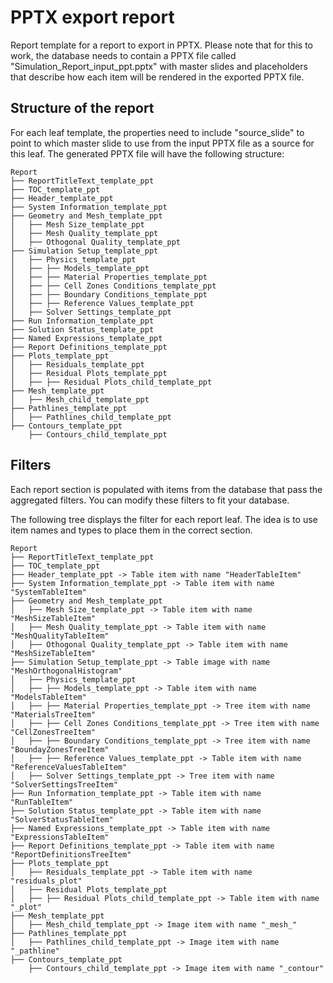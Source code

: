 # PPTX export report

Report template for a report to export in PPTX. Please note that for this to work, the database needs to contain a PPTX file called "Simulation_Report_input_ppt.pptx" with master slides and placeholders that describe how each item will be rendered in the exported PPTX file.

## Structure of the report

For each leaf template, the properties need to include "source_slide" to point to which master slide to use from the input PPTX file as a source for this leaf.
The generated PPTX file will have the following structure:

```text
Report
├── ReportTitleText_template_ppt
├── TOC_template_ppt
├── Header_template_ppt
├── System Information_template_ppt
├── Geometry and Mesh_template_ppt
│   ├── Mesh Size_template_ppt
│   ├── Mesh Quality_template_ppt
│   ├── Othogonal Quality_template_ppt
├── Simulation Setup_template_ppt
│   ├── Physics_template_ppt
│   ├── ├── Models_template_ppt
│   ├── ├── Material Properties_template_ppt
│   ├── ├── Cell Zones Conditions_template_ppt
│   ├── ├── Boundary Conditions_template_ppt
│   ├── ├── Reference Values_template_ppt
│   ├── Solver Settings_template_ppt
├── Run Information_template_ppt
├── Solution Status_template_ppt
├── Named Expressions_template_ppt
├── Report Definitions_template_ppt
├── Plots_template_ppt
│   ├── Residuals_template_ppt
│   ├── Residual Plots_template_ppt
│   ├── ├── Residual Plots_child_template_ppt
├── Mesh_template_ppt
│   ├── Mesh_child_template_ppt
├── Pathlines_template_ppt
│   ├── Pathlines_child_template_ppt
├── Contours_template_ppt
    ├── Contours_child_template_ppt
```

## Filters

Each report section is populated with items from the database that pass the aggregated filters. You can modify these filters to fit your database.

The following tree displays the filter for each report leaf. The idea is to use item names and types to place them in the correct section.

```text
Report
├── ReportTitleText_template_ppt
├── TOC_template_ppt
├── Header_template_ppt -> Table item with name "HeaderTableItem"
├── System Information_template_ppt -> Table item with name "SystemTableItem"
├── Geometry and Mesh_template_ppt
│   ├── Mesh Size_template_ppt -> Table item with name "MeshSizeTableItem"
│   ├── Mesh Quality_template_ppt -> Table item with name "MeshQualityTableItem"
│   ├── Othogonal Quality_template_ppt -> Table item with name "MeshSizeTableItem"
├── Simulation Setup_template_ppt -> Table image with name "MeshOrthogonalHistogram"
│   ├── Physics_template_ppt
│   ├── ├── Models_template_ppt -> Table item with name "ModelsTableItem"
│   ├── ├── Material Properties_template_ppt -> Tree item with name "MaterialsTreeItem"
│   ├── ├── Cell Zones Conditions_template_ppt -> Tree item with name "CellZonesTreeItem"
│   ├── ├── Boundary Conditions_template_ppt -> Tree item with name "BoundayZonesTreeItem"
│   ├── ├── Reference Values_template_ppt -> Table item with name "ReferenceValuesTableItem"
│   ├── Solver Settings_template_ppt -> Tree item with name "SolverSettingsTreeItem"
├── Run Information_template_ppt -> Table item with name "RunTableItem"
├── Solution Status_template_ppt -> Table item with name "SolverStatusTableItem"
├── Named Expressions_template_ppt -> Table item with name "ExpressionsTableItem"
├── Report Definitions_template_ppt -> Table item with name "ReportDefinitionsTreeItem"
├── Plots_template_ppt
│   ├── Residuals_template_ppt -> Table item with name "residuals_plot"
│   ├── Residual Plots_template_ppt
│   ├── ├── Residual Plots_child_template_ppt -> Table item with name "_plot"
├── Mesh_template_ppt
│   ├── Mesh_child_template_ppt -> Image item with name "_mesh_"
├── Pathlines_template_ppt
│   ├── Pathlines_child_template_ppt -> Image item with name "_pathline"
├── Contours_template_ppt
    ├── Contours_child_template_ppt -> Image item with name "_contour"
```